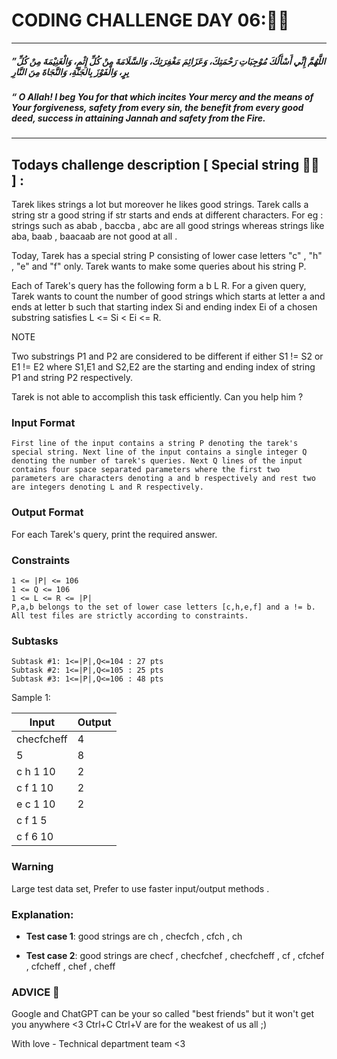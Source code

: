 # CODING CHALLENGE DAY 06:🌙✨
------------------
 ##### ”اللَّهُمَّ إِنِّي أَسْأَلُكَ مُوْجِبَاتِ رَحْمَتِكَ، وَعَزَائِمَ مَغْفِرَتِكَ، وَالسَّلَامَةَ مِنْ كُلِّ إِثْمٍ، وَالْغَنِيْمَةَ مِنْ كُلِّ بِرٍ، وَالْفَوْزَ بِالجَنَّةِ، وَالنَّجَاةَ مِنَ النَّارِ 
 ##### “ O Allah! I beg You for that which incites Your mercy and the means of Your forgiveness, safety from every sin, the benefit from every good deed, success in attaining Jannah and safety from the Fire.
---------------------
## 
## Todays challenge description [ Special string 🧙‍♂️ ] :

Tarek likes strings a lot but moreover he likes good strings. Tarek calls a string str a good string if str starts and ends at different characters. For eg : strings such as abab , baccba , abc are all good strings whereas strings like aba, baab , baacaab are not good at all .

Today, Tarek has a special string P consisting of lower case letters "c" , "h" , "e" and "f" only. Tarek wants to make some queries about his string P.

Each of Tarek's query has the following form a b L R. For a given query, Tarek wants to count the number of good strings which starts at letter a and ends at letter b such that starting index Si and ending index Ei of a chosen substring satisfies L <= Si < Ei <= R.

NOTE

Two substrings P1 and P2 are considered to be different if either S1 != S2 or E1 != E2 where S1,E1 and S2,E2 are the starting and ending index of string P1 and string P2 respectively.

Tarek is not able to accomplish this task efficiently. Can you help him ?

### Input Format

   
    First line of the input contains a string P denoting the tarek's special string. Next line of the input contains a single integer Q denoting the number of tarek's queries. Next Q lines of the input contains four space separated parameters where the first two parameters are characters denoting a and b respectively and rest two are integers denoting L and R respectively. 




### Output Format

For each Tarek's query, print the required answer.

### Constraints

    1 <= |P| <= 106
    1 <= Q <= 106
    1 <= L <= R <= |P|
    P,a,b belongs to the set of lower case letters [c,h,e,f] and a != b.
    All test files are strictly according to constraints.

### Subtasks

    Subtask #1: 1<=|P|,Q<=104 : 27 pts
    Subtask #2: 1<=|P|,Q<=105 : 25 pts
    Subtask #3: 1<=|P|,Q<=106 : 48 pts


           

Sample 1:

| Input | Output |
| ----- | ------ |
| checfcheff |4|
|5|8|
|c h 1 10|2|
|c f 1 10|2|
|e c 1 10|2|
|c f 1 5||
|c f 6 10||


### Warning

Large test data set, Prefer to use faster input/output methods .

### Explanation:

 - **Test case 1**: good strings are ch , checfch , cfch , ch

 - **Test case 2**:  good strings are checf , checfchef , checfcheff , cf , cfchef , cfcheff , chef , cheff



### ADVICE 💖

Google and ChatGPT can be your so called "best friends" but it won't get you anywhere <3 Ctrl+C Ctrl+V are for the weakest of us all ;)

With love - Technical department team <3

